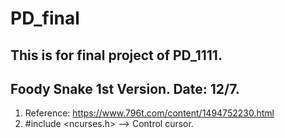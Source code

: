 # PD_final
This is for final project of PD_1111.
--
Foody Snake 1st Version. Date: 12/7.
-
1. Reference: https://www.796t.com/content/1494752230.html
2. #include <ncurses.h>  --> Control cursor.
